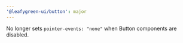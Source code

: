```yaml
---
'@leafygreen-ui/button': major
---
```


No longer sets `pointer-events: "none"` when Button components are disabled.
